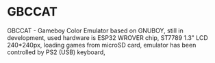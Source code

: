 # GBCCAT
GBCCAT - Gameboy Color Emulator based on GNUBOY,
still in development, used hardware is ESP32 WROVER chip, ST7789 1.3" LCD 240*240px,
loading games from microSD card, emulator has been controlled by PS2 (USB) keyboard, 
